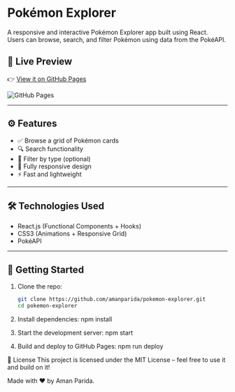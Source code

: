 # Pokémon Explorer

A responsive and interactive Pokémon Explorer app built using React.  
Users can browse, search, and filter Pokémon using data from the PokéAPI.

## 🚀 Live Preview

👉 [View it on GitHub Pages](https://amanparida.github.io/pokemon-explorer)

![GitHub Pages](https://img.shields.io/badge/Live--Demo-Click%20Here-blue?style=for-the-badge)

---

## ⚙️ Features

- ✅ Browse a grid of Pokémon cards
- 🔍 Search functionality
- 🧠 Filter by type (optional)
- 📱 Fully responsive design
- ⚡ Fast and lightweight

---

## 🛠️ Technologies Used

- React.js (Functional Components + Hooks)
- CSS3 (Animations + Responsive Grid)
- PokéAPI

---

## 📁 Getting Started

1. Clone the repo:
   ```bash
   git clone https://github.com/amanparida/pokemon-explorer.git
   cd pokemon-explorer

2. Install dependencies:
   npm install

3. Start the development server:
   npm start

4. Build and deploy to GitHub Pages:
   npm run deploy

📄 License
   This project is licensed under the MIT License – feel free to use it and build on it!

Made with ❤️ by Aman Parida.